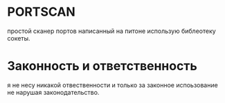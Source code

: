 # PORTSCAN
простой сканер портов написанный на питоне использую библеотеку сокеты.

# Законность и ответственность
я не несу никакой отвественности и только за законное испоьзование не нарушая законодательство.
